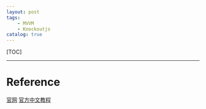 ```yaml
---
layout: post
tags: 
    - MVVM
    - Knockoutjs
catalog: true
---
```


[TOC]

---

# Reference 

[官网](http://knockoutjs.com/)
[官方中文教程](http://www.aizhengli.com/knockoutjs/knockoutjs.html?page=1) <br>

